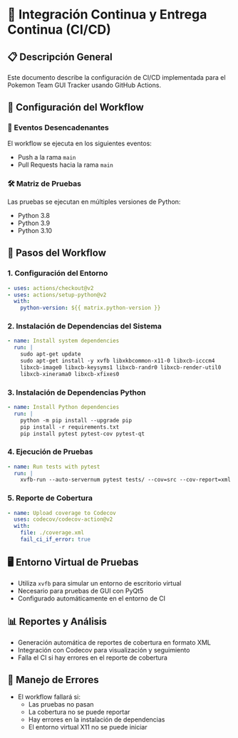 # 🔄 Integración Continua y Entrega Continua (CI/CD)

## 📋 Descripción General

Este documento describe la configuración de CI/CD implementada para el Pokemon Team GUI Tracker usando GitHub Actions.

## 🔧 Configuración del Workflow

### 📌 Eventos Desencadenantes

El workflow se ejecuta en los siguientes eventos:

- Push a la rama `main`
- Pull Requests hacia la rama `main`

### 🛠️ Matriz de Pruebas

Las pruebas se ejecutan en múltiples versiones de Python:

- Python 3.8
- Python 3.9
- Python 3.10

## 🔄 Pasos del Workflow

### 1. Configuración del Entorno

```yaml
- uses: actions/checkout@v2
- uses: actions/setup-python@v2
  with:
    python-version: ${{ matrix.python-version }}
```

### 2. Instalación de Dependencias del Sistema

```yaml
- name: Install system dependencies
  run: |
    sudo apt-get update
    sudo apt-get install -y xvfb libxkbcommon-x11-0 libxcb-icccm4 
    libxcb-image0 libxcb-keysyms1 libxcb-randr0 libxcb-render-util0 
    libxcb-xinerama0 libxcb-xfixes0
```

### 3. Instalación de Dependencias Python

```yaml
- name: Install Python dependencies
  run: |
    python -m pip install --upgrade pip
    pip install -r requirements.txt
    pip install pytest pytest-cov pytest-qt
```

### 4. Ejecución de Pruebas

```yaml
- name: Run tests with pytest
  run: |
    xvfb-run --auto-servernum pytest tests/ --cov=src --cov-report=xml
```

### 5. Reporte de Cobertura

```yaml
- name: Upload coverage to Codecov
  uses: codecov/codecov-action@v2
  with:
    file: ./coverage.xml
    fail_ci_if_error: true
```

## 🖥️ Entorno Virtual de Pruebas

- Utiliza `xvfb` para simular un entorno de escritorio virtual
- Necesario para pruebas de GUI con PyQt5
- Configurado automáticamente en el entorno de CI

## 📊 Reportes y Análisis

- Generación automática de reportes de cobertura en formato XML
- Integración con Codecov para visualización y seguimiento
- Falla el CI si hay errores en el reporte de cobertura

## 🚨 Manejo de Errores

- El workflow fallará si:
  - Las pruebas no pasan
  - La cobertura no se puede reportar
  - Hay errores en la instalación de dependencias
  - El entorno virtual X11 no se puede iniciar 